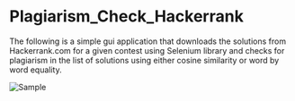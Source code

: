 # Plagiarism_Check_Hackerrank
The following is a simple gui application that downloads the solutions from Hackerrank.com for a given contest using Selenium library and checks for plagiarism in the list of solutions using either cosine similarity or word by word equality.

<img src="https://github.com/aayusss2101/Plagiarism_Check_Hackerrank/blob/main/sample.png" alt="Sample">
